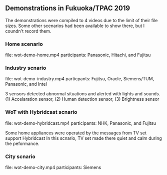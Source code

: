 ## Demonstrations in Fukuoka/TPAC 2019

The demonstrations were compiled to 4 videos due to the limit of their file sizes.
Some other scenarios had been available to show there, but I coundn't record them.

### Home scenario

file: wot-demo-home.mp4
participants: Panasonic, Hitachi, and Fujitsu

### Industry scnario

file: wot-demo-industry.mp4
particpants: Fujitsu, Oracle, Siemens/TUM, Panasonic, and Intel

3 sensors detected abnormal situations and alerted with lights and sounds.
(1) Accelaration sensor, (2) Human detection sensor, (3) Brightness sensor

### WoT with Hybridcast scnario

file: wot-demo-hybridcast.mp4
participants: NHK, Panasonic, and Fujitsu

Some home appliances were operated by the messages from TV set support Hybridcast
In this scnario, TV set made there quiet and calm during the peformance.

### City scnario

file: wot-demo-city.mp4
participants: Siemens

